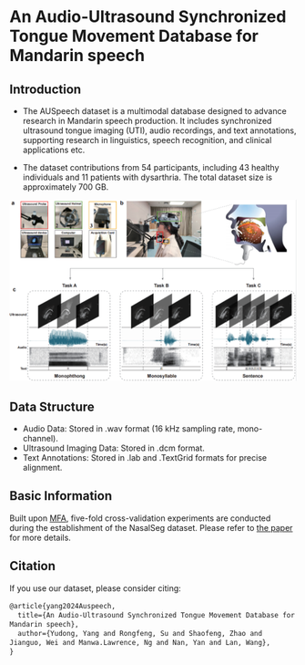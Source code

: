 # An Audio-Ultrasound Synchronized Tongue Movement Database for Mandarin speech 

## Introduction


*  The AUSpeech dataset is a  multimodal database designed to advance research in Mandarin speech production. It includes synchronized ultrasound tongue imaging (UTI), audio recordings, and text annotations, supporting research in linguistics, speech recognition, and clinical applications etc.

*  The dataset  contributions from 54 participants, including 43 healthy individuals and 11 patients with dysarthria. The total dataset size is approximately 700 GB.



![image](https://github.com/huanraozhineng1/AUSpeech_code/blob/master/Figure/fig1.png)

## Data Structure 
*  Audio Data: Stored in .wav format (16 kHz sampling rate, mono-channel).
*  Ultrasound Imaging Data: Stored in .dcm format.
*  Text Annotations: Stored in .lab and .TextGrid formats for precise alignment.

## Basic Information

Built upon [MFA](https://github.com/MontrealCorpusTools/Montreal-Forced-Aligner), five-fold cross-validation experiments are conducted during the establishment of the NasalSeg dataset. Please refer to [the paper](https://www.nature.com/articles/s41597-024-04176-1) for more details.


## Citation

If you use our dataset, please consider citing:
```
@article{yang2024Auspeech,
  title={An Audio-Ultrasound Synchronized Tongue Movement Database for Mandarin speech},
  author={Yudong, Yang and Rongfeng, Su and Shaofeng, Zhao and Jianguo, Wei and Manwa.Lawrence, Ng and Nan, Yan and Lan, Wang},
}
```